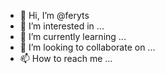 - 👋 Hi, I’m @feryts
- 👀 I’m interested in ...
- 🌱 I’m currently learning ...
- 💞️ I’m looking to collaborate on ...
- 📫 How to reach me ...

<!---
feryts/feryts is a ✨ special ✨ repository because its `README.md` (this file) appears on your GitHub profile.
You can click the Preview link to take a look at your changes.
--->
